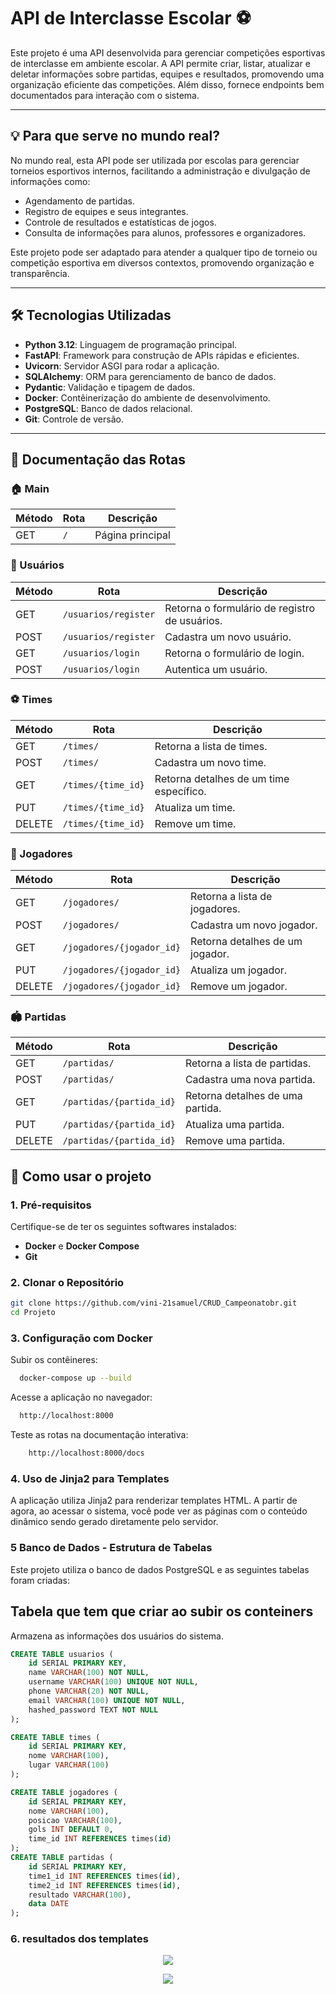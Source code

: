 # API de Interclasse Escolar ⚽

Este projeto é uma API desenvolvida para gerenciar competições esportivas de interclasse em ambiente escolar. A API permite criar, listar, atualizar e deletar informações sobre partidas, equipes e resultados, promovendo uma organização eficiente das competições. Além disso, fornece endpoints bem documentados para interação com o sistema.

---

## 💡 Para que serve no mundo real?

No mundo real, esta API pode ser utilizada por escolas para gerenciar torneios esportivos internos, facilitando a administração e divulgação de informações como:
- Agendamento de partidas.
- Registro de equipes e seus integrantes.
- Controle de resultados e estatísticas de jogos.
- Consulta de informações para alunos, professores e organizadores.

Este projeto pode ser adaptado para atender a qualquer tipo de torneio ou competição esportiva em diversos contextos, promovendo organização e transparência.

---

## 🛠️ Tecnologias Utilizadas

- **Python 3.12**: Linguagem de programação principal.
- **FastAPI**: Framework para construção de APIs rápidas e eficientes.
- **Uvicorn**: Servidor ASGI para rodar a aplicação.
- **SQLAlchemy**: ORM para gerenciamento de banco de dados.
- **Pydantic**: Validação e tipagem de dados.
- **Docker**: Contêinerização do ambiente de desenvolvimento.
- **PostgreSQL**: Banco de dados relacional.
- **Git**: Controle de versão.

---

## 📌 Documentação das Rotas

### 🏠 Main

| Método  | Rota         | Descrição |
|---------|-------------|-----------|
| GET     | `/`         | Página principal |


### 👤 Usuários

| Método  | Rota                     | Descrição |
|---------|--------------------------|-----------|
| GET     | `/usuarios/register`      | Retorna o formulário de registro de usuários. |
| POST    | `/usuarios/register`      | Cadastra um novo usuário. |
| GET     | `/usuarios/login`         | Retorna o formulário de login. |
| POST    | `/usuarios/login`         | Autentica um usuário. |

### ⚽ Times

| Método  | Rota                | Descrição |
|---------|---------------------|-----------|
| GET     | `/times/`           | Retorna a lista de times. |
| POST    | `/times/`           | Cadastra um novo time. |
| GET     | `/times/{time_id}`  | Retorna detalhes de um time específico. |
| PUT     | `/times/{time_id}`  | Atualiza um time. |
| DELETE  | `/times/{time_id}`  | Remove um time. |

### 🏃 Jogadores

| Método  | Rota                     | Descrição |
|---------|--------------------------|-----------|
| GET     | `/jogadores/`            | Retorna a lista de jogadores. |
| POST    | `/jogadores/`            | Cadastra um novo jogador. |
| GET     | `/jogadores/{jogador_id}` | Retorna detalhes de um jogador. |
| PUT     | `/jogadores/{jogador_id}` | Atualiza um jogador. |
| DELETE  | `/jogadores/{jogador_id}` | Remove um jogador. |

### 🏟️ Partidas

| Método  | Rota                     | Descrição |
|---------|--------------------------|-----------|
| GET     | `/partidas/`             | Retorna a lista de partidas. |
| POST    | `/partidas/`             | Cadastra uma nova partida. |
| GET     | `/partidas/{partida_id}` | Retorna detalhes de uma partida. |
| PUT     | `/partidas/{partida_id}` | Atualiza uma partida. |
| DELETE  | `/partidas/{partida_id}` | Remove uma partida. |



## 🚀 Como usar o projeto

### 1. Pré-requisitos

Certifique-se de ter os seguintes softwares instalados:
- **Docker** e **Docker Compose**
- **Git**

### 2. Clonar o Repositório

```bash
git clone https://github.com/vini-21samuel/CRUD_Campeonatobr.git
cd Projeto
```
### 3. Configuração com Docker

Subir os contêineres:
```bash
  docker-compose up --build
```
Acesse a aplicação no navegador:
```bash
  http://localhost:8000
```
Teste as rotas na documentação interativa:
```bash
    http://localhost:8000/docs
```
### 4. Uso de Jinja2 para Templates
A aplicação utiliza Jinja2 para renderizar templates HTML. A partir de agora, ao acessar o sistema, você pode ver as páginas com o conteúdo dinâmico sendo gerado diretamente pelo servidor.

### 5 Banco de Dados - Estrutura de Tabelas

Este projeto utiliza o banco de dados PostgreSQL e as seguintes tabelas foram criadas:

## Tabela que tem que criar ao subir os conteiners

Armazena as informações dos usuários do sistema.

```sql
CREATE TABLE usuarios (
    id SERIAL PRIMARY KEY,
    name VARCHAR(100) NOT NULL,
    username VARCHAR(100) UNIQUE NOT NULL,
    phone VARCHAR(20) NOT NULL,
    email VARCHAR(100) UNIQUE NOT NULL,
    hashed_password TEXT NOT NULL
);

CREATE TABLE times (
    id SERIAL PRIMARY KEY,
    nome VARCHAR(100),
    lugar VARCHAR(100)
);

CREATE TABLE jogadores (
    id SERIAL PRIMARY KEY,
    nome VARCHAR(100),
    posicao VARCHAR(100),
    gols INT DEFAULT 0,
    time_id INT REFERENCES times(id)
);
CREATE TABLE partidas (
    id SERIAL PRIMARY KEY,
    time1_id INT REFERENCES times(id),
    time2_id INT REFERENCES times(id),
    resultado VARCHAR(100),
    data DATE
);
```


### 6. resultados dos templates

<p align="center">
  <img src="https://github.com/user-attachments/assets/dd6b7d7b-3435-40c7-85b7-adb23c42a9aa" />
</p>

<p align="center">
  <img src="https://github.com/user-attachments/assets/54d147c7-1cfc-4bd8-a124-0d8fd3b2e708" />
</p>



 


